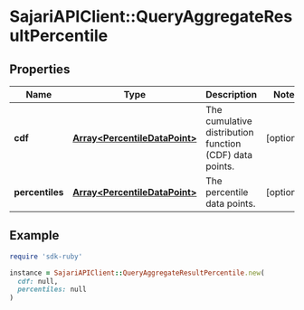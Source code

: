 # SajariAPIClient::QueryAggregateResultPercentile

## Properties

| Name | Type | Description | Notes |
| ---- | ---- | ----------- | ----- |
| **cdf** | [**Array&lt;PercentileDataPoint&gt;**](PercentileDataPoint.md) | The cumulative distribution function (CDF) data points. | [optional] |
| **percentiles** | [**Array&lt;PercentileDataPoint&gt;**](PercentileDataPoint.md) | The percentile data points. | [optional] |

## Example

```ruby
require 'sdk-ruby'

instance = SajariAPIClient::QueryAggregateResultPercentile.new(
  cdf: null,
  percentiles: null
)
```

